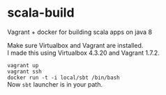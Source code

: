 # scala-build
Vagrant + docker for building scala apps on java 8

Make sure Virtualbox and Vagrant are installed.  
I made this using Virtualbox 4.3.20 and Vagrant 1.7.2.  

`vagrant up`  
`vagrant ssh`  
`docker run -t -i local/sbt /bin/bash`  
Now `sbt` launcher is in your path.  
